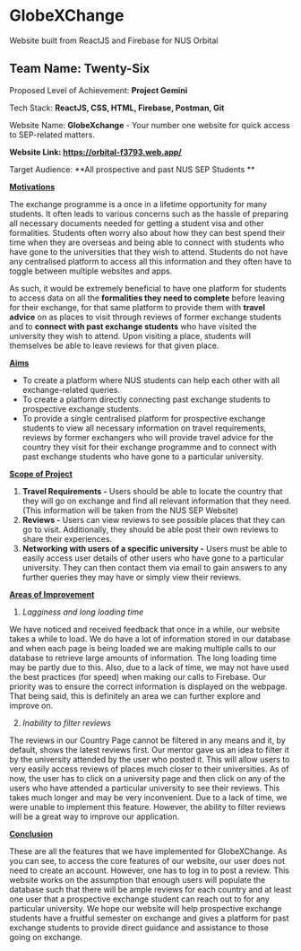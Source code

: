 # GlobeXChange
Website built from ReactJS and Firebase for NUS Orbital 

## Team Name: Twenty-Six

Proposed Level of Achievement: **Project Gemini**

Tech Stack: **ReactJS, CSS, HTML, Firebase, Postman, Git**

Website Name: **GlobeXchange** - Your number one website for quick access to SEP-related matters.

**Website Link: https://orbital-f3793.web.app/**

Target Audience: **All prospective and past NUS SEP Students **

**<span style="text-decoration:underline;">Motivations</span>**

The exchange programme is a once in a lifetime opportunity for many students. It often leads to various concerns such as the hassle of preparing all necessary documents needed for getting a student visa and other formalities. Students often worry also about how they can best spend their time when they are overseas and being able to connect with students who have gone to the universities that they wish to attend. Students do not have any centralised platform to access all this information and they often have to toggle between multiple websites and apps. 

As such, it would be extremely beneficial to have one platform for students to access data on all the **formalities they need to complete** before leaving for their exchange, for that same platform to provide them with **travel advice** on as places to visit through reviews of former exchange students and to **connect with past exchange students** who have visited the university they wish to attend. Upon visiting a place, students will themselves be able to leave reviews for that given place.

**<span style="text-decoration:underline;">Aims</span>**

*   To create a platform where NUS students can help each other with all exchange-related queries. 
*   To create a platform directly connecting past exchange students to prospective exchange students.
*   To provide a single centralised platform for prospective exchange students to view all necessary information on travel requirements, reviews by former exchangers who will provide travel advice for the country they visit for their exchange programme and to connect with past exchange students who have gone to a particular university. 

**<span style="text-decoration:underline;">Scope of Project</span>**

1. **Travel Requirements -** Users should be able to locate the country that they will go on exchange and find all relevant information that they need. (This information will be taken from the NUS SEP Website)
2. **Reviews -** Users can view reviews to see possible places that they can go to visit. Additionally, they should be able post their own reviews to share their experiences.
3. **Networking with users of a specific university -** Users must be able to easily access user details of other users who have gone to a particular university. They can then contact them via email to gain answers to any further queries they may have or simply view their reviews. 

**<span style="text-decoration:underline;">Areas of Improvement</span>**

1. _Lagginess and long loading time_

We have noticed and received feedback that once in a while, our website takes a while to load. We do have a lot of information stored in our database and when each page is being loaded we are making multiple calls to our database to retrieve large amounts of information. The long loading time may be partly due to this. Also, due to a lack of time, we may not have used the best practices (for speed) when making our calls to Firebase. Our priority was to ensure the correct information is displayed on the webpage. That being said, this is definitely an area we can further explore and improve on.

2. _Inability to filter reviews_

The reviews in our Country Page cannot be filtered in any means and it, by default, shows the latest reviews first. Our mentor gave us an idea to filter it by the university attended by the user who posted it. This will allow users to very easily access reviews of places much closer to their universities. As of now, the user has to click on a university page and then click on any of the users who have attended a particular university to see their reviews. This takes much longer and may be very inconvenient. Due to a lack of time, we were unable to implement this feature. However, the ability to filter reviews will be a great way to improve our application. 

**<span style="text-decoration:underline;">Conclusion</span>**

These are all the features that we have implemented for GlobeXChange. As you can see, to access the core features of our website, our user does not need to create an account. However, one has to log in to post a review. This website works on the assumption that enough users will populate the database such that there will be ample reviews for each country and at least one user that a prospective exchange student can reach out to for any particular university. We hope our website will help prospective exchange students have a fruitful semester on exchange and gives a platform for past exchange students to provide direct guidance and assistance to those going on exchange.

